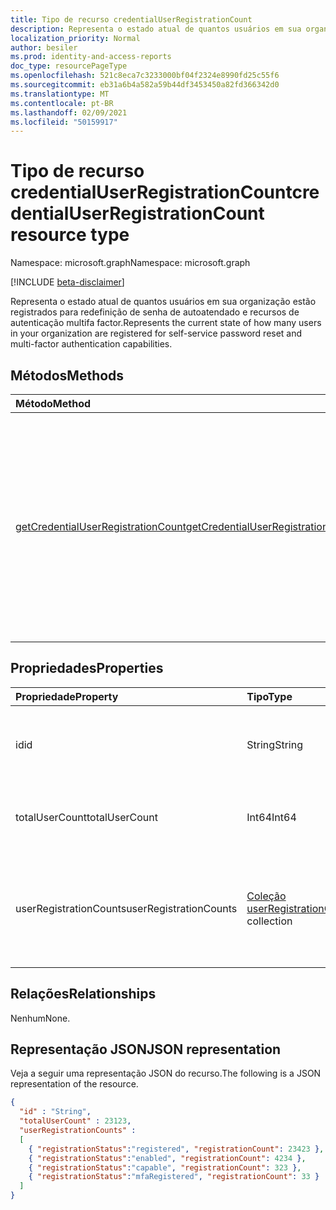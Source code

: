 ```yaml
---
title: Tipo de recurso credentialUserRegistrationCount
description: Representa o estado atual de quantos usuários em sua organização estão registrados para redefinição de senha de autoatendado e recursos de autenticação multifa factor.
localization_priority: Normal
author: besiler
ms.prod: identity-and-access-reports
doc_type: resourcePageType
ms.openlocfilehash: 521c8eca7c3233000bf04f2324e8990fd25c55f6
ms.sourcegitcommit: eb31a6b4a582a59b44df3453450a82fd366342d0
ms.translationtype: MT
ms.contentlocale: pt-BR
ms.lasthandoff: 02/09/2021
ms.locfileid: "50159917"
---
```

# <a name="credentialuserregistrationcount-resource-type"></a><span data-ttu-id="ddb80-103">Tipo de recurso credentialUserRegistrationCount</span><span class="sxs-lookup"><span data-stu-id="ddb80-103">credentialUserRegistrationCount resource type</span></span>

<span data-ttu-id="ddb80-104">Namespace: microsoft.graph</span><span class="sxs-lookup"><span data-stu-id="ddb80-104">Namespace: microsoft.graph</span></span>

[!INCLUDE [beta-disclaimer](../../includes/beta-disclaimer.md)]

<span data-ttu-id="ddb80-105">Representa o estado atual de quantos usuários em sua organização estão registrados para redefinição de senha de autoatendado e recursos de autenticação multifa factor.</span><span class="sxs-lookup"><span data-stu-id="ddb80-105">Represents the current state of how many users in your organization are registered for self-service password reset and multi-factor authentication capabilities.</span></span>

## <a name="methods"></a><span data-ttu-id="ddb80-106">Métodos</span><span class="sxs-lookup"><span data-stu-id="ddb80-106">Methods</span></span>

| <span data-ttu-id="ddb80-107">Método</span><span class="sxs-lookup"><span data-stu-id="ddb80-107">Method</span></span>       | <span data-ttu-id="ddb80-108">Tipo de retorno</span><span class="sxs-lookup"><span data-stu-id="ddb80-108">Return Type</span></span> | <span data-ttu-id="ddb80-109">Descrição</span><span class="sxs-lookup"><span data-stu-id="ddb80-109">Description</span></span> |
|:-------------|:------------|:------------|
| [<span data-ttu-id="ddb80-110">getCredentialUserRegistrationCount</span><span class="sxs-lookup"><span data-stu-id="ddb80-110">getCredentialUserRegistrationCount</span></span>](../api/reportroot-getcredentialuserregistrationcount.md) | <span data-ttu-id="ddb80-111">Coleção credentialUserRegistrationCount</span><span class="sxs-lookup"><span data-stu-id="ddb80-111">credentialUserRegistrationCount collection</span></span> | <span data-ttu-id="ddb80-112">Relatar o estado atual de quantos usuários em sua organização estão registrados para redefinição de senha de autoatendado e recursos de autenticação multifatória (MFA).</span><span class="sxs-lookup"><span data-stu-id="ddb80-112">Report the current state of how many users in your organization are registered for self-service password reset and multi-factor authentication (MFA) capabilities.</span></span> |

## <a name="properties"></a><span data-ttu-id="ddb80-113">Propriedades</span><span class="sxs-lookup"><span data-stu-id="ddb80-113">Properties</span></span>

| <span data-ttu-id="ddb80-114">Propriedade</span><span class="sxs-lookup"><span data-stu-id="ddb80-114">Property</span></span>     | <span data-ttu-id="ddb80-115">Tipo</span><span class="sxs-lookup"><span data-stu-id="ddb80-115">Type</span></span>        | <span data-ttu-id="ddb80-116">Descrição</span><span class="sxs-lookup"><span data-stu-id="ddb80-116">Description</span></span> |
|:-------------|:------------|:------------|
| <span data-ttu-id="ddb80-117">id</span><span class="sxs-lookup"><span data-stu-id="ddb80-117">id</span></span> | <span data-ttu-id="ddb80-118">String</span><span class="sxs-lookup"><span data-stu-id="ddb80-118">String</span></span> | <span data-ttu-id="ddb80-119">O identificador exclusivo da atividade.</span><span class="sxs-lookup"><span data-stu-id="ddb80-119">The unique identifier for the activity.</span></span> <span data-ttu-id="ddb80-120">Somente leitura.</span><span class="sxs-lookup"><span data-stu-id="ddb80-120">Read-only.</span></span> |
| <span data-ttu-id="ddb80-121">totalUserCount</span><span class="sxs-lookup"><span data-stu-id="ddb80-121">totalUserCount</span></span> | <span data-ttu-id="ddb80-122">Int64</span><span class="sxs-lookup"><span data-stu-id="ddb80-122">Int64</span></span> | <span data-ttu-id="ddb80-123">Fornece a contagem total de usuários no locatário.</span><span class="sxs-lookup"><span data-stu-id="ddb80-123">Provides the total user count in the tenant.</span></span> |
| <span data-ttu-id="ddb80-124">userRegistrationCounts</span><span class="sxs-lookup"><span data-stu-id="ddb80-124">userRegistrationCounts</span></span> | <span data-ttu-id="ddb80-125">[Coleção userRegistrationCount](userregistrationcount.md)</span><span class="sxs-lookup"><span data-stu-id="ddb80-125">[userRegistrationCount](userregistrationcount.md) collection</span></span> | <span data-ttu-id="ddb80-126">Uma coleção de informações de status e contagem de registro para usuários em seu locatário.</span><span class="sxs-lookup"><span data-stu-id="ddb80-126">A collection of registration count and status information for users in your tenant.</span></span> |

## <a name="relationships"></a><span data-ttu-id="ddb80-127">Relações</span><span class="sxs-lookup"><span data-stu-id="ddb80-127">Relationships</span></span>

<span data-ttu-id="ddb80-128">Nenhum</span><span class="sxs-lookup"><span data-stu-id="ddb80-128">None.</span></span>

## <a name="json-representation"></a><span data-ttu-id="ddb80-129">Representação JSON</span><span class="sxs-lookup"><span data-stu-id="ddb80-129">JSON representation</span></span>

<span data-ttu-id="ddb80-130">Veja a seguir uma representação JSON do recurso.</span><span class="sxs-lookup"><span data-stu-id="ddb80-130">The following is a JSON representation of the resource.</span></span>

<!-- {
  "blockType": "resource",
  "optionalProperties": [

  ],
  "@odata.type": "microsoft.graph.credentialUserRegistrationCount",
  "keyProperty": "id"
}-->

```json
{
  "id" : "String",
  "totalUserCount" : 23123,
  "userRegistrationCounts" :
  [
    { "registrationStatus":"registered", "registrationCount": 23423 },
    { "registrationStatus":"enabled", "registrationCount": 4234 },
    { "registrationStatus":"capable", "registrationCount": 323 },
    { "registrationStatus":"mfaRegistered", "registrationCount": 33 }
  ]
}
```

<!-- uuid: 16cd6b66-4b1a-43a1-adaf-3a886856ed98
2019-02-04 14:57:30 UTC -->
<!-- {
  "type": "#page.annotation",
  "description": "credentialUserRegistrationCount resource",
  "keywords": "",
  "section": "documentation",
  "tocPath": ""
}-->

